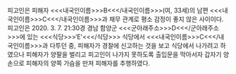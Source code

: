 피고인은 피해자 <<<내국인이름>>>B<<</내국인이름>>>(여, 33세)의 남편 <<<내국인이름>>>C<<</내국인이름>>>과 채무 관계로 평소 감정이 좋지 않은 사이이다.
피고인은 2020. 3. 7. 21:30경 경남 함양군 <<<군아래주소>>>D<<</군아래주소>>>에 있는 <<<식당>>>‘E'<<</식당>>> 식당에서 <<<내국인이름>>>C<<</내국인이름>>>과 다투던 중, 피해자가 경찰에 신고하는 것을 보고 식당에서 나가려고 하였으나 피해자가 양팔을 벌리고 피고인이 나가지 못하도록 출입문을 막아서자 갑자기 양손으로 피해자의 양쪽 가슴을 만져 피해자를 추행하였다.